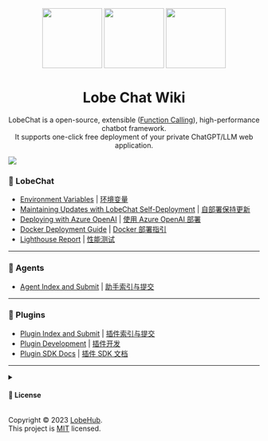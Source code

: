 <div align="center">

<img height="120" src="https://registry.npmmirror.com/@lobehub/assets-logo/1.0.0/files/assets/logo-3d.webp">
<img height="120" src="https://gw.alipayobjects.com/zos/kitchen/qJ3l3EPsdW/split.svg">
<img height="120" src="https://registry.npmmirror.com/@lobehub/assets-emoji/1.3.0/files/assets/robot.webp">

<h1>Lobe Chat Wiki</h1>

LobeChat is a open-source, extensible ([Function Calling][fc-url]), high-performance chatbot framework. <br/> It supports one-click free deployment of your private ChatGPT/LLM web application.

</div>

![](https://raw.githubusercontent.com/andreasbm/readme/master/assets/lines/rainbow.png)

### 🤯 LobeChat

- [Environment Variables](Environment-Variable) | [环境变量](Environment-Variable.zh-CN)
- [Maintaining Updates with LobeChat Self-Deployment](Upstream-Sync) | [自部署保持更新](Upstream-Sync.zh-CN)
- [Deploying with Azure OpenAI](Deploy-with-Azure-OpenAI) | [使用 Azure OpenAI 部署](Deploy-with-Azure-OpenAI.zh-CN)
- [Docker Deployment Guide](Docker-Deployment) | [Docker 部署指引](Docker-Deployment.zh-CN)
- [Lighthouse Report](Lighthouse) | [性能测试](Lighthouse.zh-CN)

---

### 🤖 Agents

- [Agent Index and Submit][agent-index] | [助手索引与提交][agent-index-cn]

---

### 🧩 Plugins

- [Plugin Index and Submit][plugin-index] | [插件索引与提交][plugin-index-cn]
- [Plugin Development](Plugin-Development) | [插件开发](Plugin-Development.zh-CN)
- [Plugin SDK Docs][plugin-sdk] | [插件 SDK 文档][plugin-skd-cn]

---

<details><summary><h4>📝 License</h4></summary>

[![][fossa-license-shield]][fossa-license-url]

</details>

Copyright © 2023 [LobeHub][profile-url]. <br />
This project is [MIT][license-url] licensed.

<!-- LINK GROUP -->

[agent-index]: https://github.com/lobehub/lobe-chat-agents
[agent-index-cn]: https://github.com/lobehub/lobe-chat-agents/blob/main/README.zh-CN.md
[fc-url]: https://sspai.com/post/81986
[fossa-license-shield]: https://app.fossa.com/api/projects/git%2Bgithub.com%2Flobehub%2Flobe-chat.svg?type=large
[fossa-license-url]: https://app.fossa.com/projects/git%2Bgithub.com%2Flobehub%2Flobe-chat
[license-url]: https://github.com/lobehub/lobe-chat/blob/main/LICENSE
[plugin-index]: https://github.com/lobehub/lobe-chat-plugins
[plugin-index-cn]: https://github.com/lobehub/lobe-chat-plugins/blob/main/README.zh-CN.md
[plugin-sdk]: https://chat-plugin-sdk.lobehub.com
[plugin-skd-cn]: https://chat-plugin-sdk.lobehub.com
[profile-url]: https://github.com/lobehub
